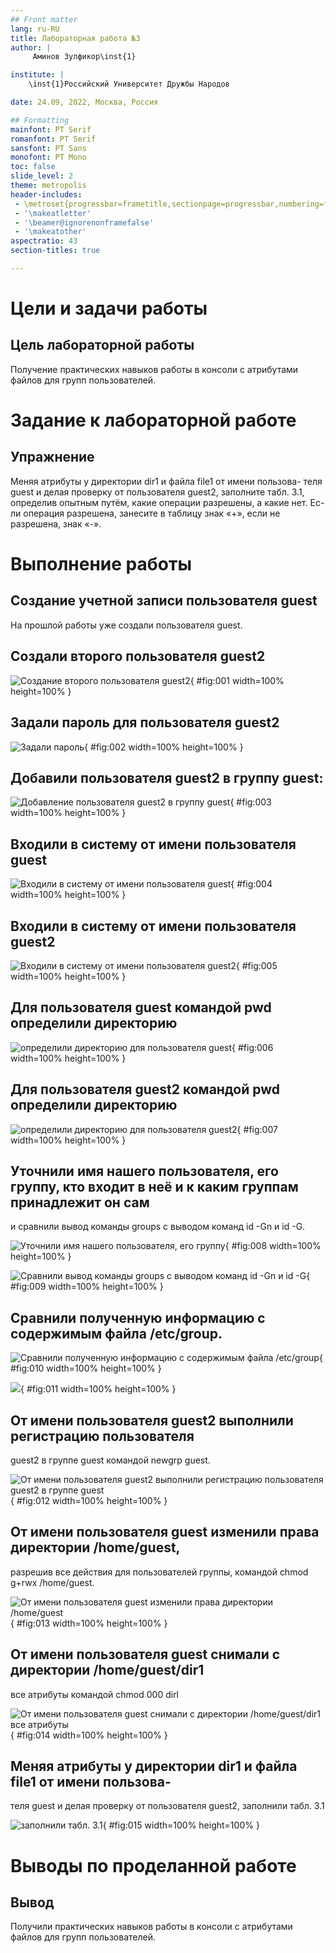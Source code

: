 ```yaml
---
## Front matter
lang: ru-RU
title: Лабораторная работа №3
author: |
	 Аминов Зулфикор\inst{1}

institute: |
	\inst{1}Российский Университет Дружбы Народов

date: 24.09, 2022, Москва, Россия

## Formatting
mainfont: PT Serif
romanfont: PT Serif
sansfont: PT Sans
monofont: PT Mono
toc: false
slide_level: 2
theme: metropolis
header-includes: 
 - \metroset{progressbar=frametitle,sectionpage=progressbar,numbering=fraction}
 - '\makeatletter'
 - '\beamer@ignorenonframefalse'
 - '\makeatother'
aspectratio: 43
section-titles: true

---
```


# Цели и задачи работы

## Цель лабораторной работы

Получение практических навыков работы в консоли с атрибутами файлов для групп пользователей.

# Задание к лабораторной работе

## Упражнение

Меняя атрибуты у директории dir1 и файла file1 от имени пользова-
теля guest и делая проверку от пользователя guest2, заполните табл. 3.1,
определив опытным путём, какие операции разрешены, а какие нет. Ес-
ли операция разрешена, занесите в таблицу знак «+», если не разрешена,
знак «-».

# Выполнение работы

## Создание учетной записи пользователя guest

На прошлой работы уже создали пользователя guest.

## Создали второго пользователя guest2

![Создание второго пользователя guest2](image/1.png){ #fig:001 width=100% height=100% }

## Задали пароль для пользователя guest2

![Задали пароль](image/2.png){ #fig:002 width=100% height=100% }

## Добавили пользователя guest2 в группу guest:

![Добавление пользователя guest2 в группу guest](image/3.png){ #fig:003 width=100% height=100% }

## Входили в систему от имени пользователя guest

![Входили в систему от имени пользователя guest](image/4.png){ #fig:004 width=100% height=100% }

## Входили в систему от имени пользователя guest2

![Входили в систему от имени пользователя guest2](image/5.png){ #fig:005 width=100% height=100% }

## Для пользователя guest командой pwd определили директорию

![определили директорию для пользователя guest](image/6.png){ #fig:006 width=100% height=100% }

## Для пользователя guest2 командой pwd определили директорию

![определили директорию для пользователя guest2](image/7.png){ #fig:007 width=100% height=100% }

## Уточнили имя нашего пользователя, его группу, кто входит в неё и к каким группам принадлежит он сам
и сравнили вывод команды groups с выводом команд id -Gn и id -G.

![Уточнили имя нашего пользователя, его группу](image/8.png){ #fig:008 width=100% height=100% }

![Сравнили вывод команды groups с выводом команд id -Gn и id -G](image/9.png){ #fig:009 width=100% height=100% }

## Сравнили полученную информацию с содержимым файла /etc/group.

![Сравнили полученную информацию с содержимым файла /etc/group](image/10.png){ #fig:010 width=100% height=100% }

![](image/11.png){ #fig:011 width=100% height=100% }

## От имени пользователя guest2 выполнили регистрацию пользователя
guest2 в группе guest командой newgrp guest.

![От имени пользователя guest2 выполнили регистрацию пользователя
guest2 в группе guest](image/12.png){ #fig:012 width=100% height=100% }

## От имени пользователя guest изменили права директории /home/guest,
разрешив все действия для пользователей группы, командой chmod g+rwx /home/guest.

![От имени пользователя guest изменили права директории /home/guest](image/13.png){ #fig:013 width=100% height=100% }

## От имени пользователя guest снимали с директории /home/guest/dir1
все атрибуты командой chmod 000 dirl

![От имени пользователя guest снимали с директории /home/guest/dir1
все атрибуты](image/14.png){ #fig:014 width=100% height=100% }

## Меняя атрибуты у директории dir1 и файла file1 от имени пользова-
теля guest и делая проверку от пользователя guest2, заполнили табл. 3.1

![заполнили табл. 3.1](image/15.png){ #fig:015 width=100% height=100% }

# Выводы по проделанной работе

## Вывод

Получили практических навыков работы в консоли с атрибутами файлов для групп пользователей.


